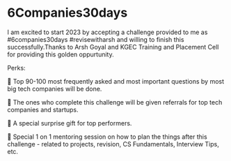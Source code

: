 # 6Companies30days

I am excited to start 2023 by accepting a challenge provided to me
as #6companies30days #revisewitharsh and willing to finish this successfully.Thanks to Arsh Goyal and KGEC Training and Placement Cell for providing this golden oppurtunity.

 Perks:
 
 🌟 Top 90-100 most frequently asked and most important questions by most big tech companies will be done.

 🌟 The ones who complete this challenge will be given referrals for top tech companies and startups.
 
 🌟 A special surprise gift for top performers.
 
 🌟 Special 1 on 1 mentoring session on how to plan the things after this challenge - related to projects, revision, CS Fundamentals, Interview Tips, etc.

